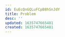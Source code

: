 ```yaml
---
id: EuEcQnGQLuFCpB8hSnJdY
title: Problem
desc: ''
updated: 1635747665481
created: 1635747665481
---
```


